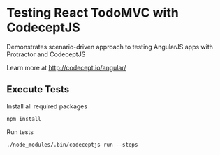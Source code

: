# Testing React TodoMVC with CodeceptJS

Demonstrates scenario-driven approach to testing AngularJS apps with Protractor and CodeceptJS

Learn more at http://codecept.io/angular/

## Execute Tests

Install all required packages

```
npm install
```

Run tests

```
./node_modules/.bin/codeceptjs run --steps
```